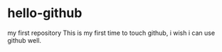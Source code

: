 # hello-github
my first repository
This is my first time to touch github, i wish i can use github well.
